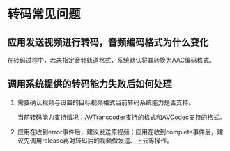 # 转码常见问题
<!--Kit: Media Kit-->
<!--Subsystem: Multimedia-->
<!--Owner: @wang-haizhou6-->
<!--Designer: @HmQQQ-->
<!--Tester: @xchaosioda-->
<!--Adviser: @zengyawen-->

## 应用发送视频进行转码，音频编码格式为什么变化

在转码过程中，若未指定音频轨道格式，系统默认将其转换为AAC编码格式。

<!--RP2--><!--RP2End-->

## 调用系统提供的转码能力失败后如何处理

1. 需要确认视频与设置的目标视频格式当前转码系统能力是否支持。

   当前转码能力支持情况：[AVTranscoder支持的格式](media-kit-intro.md#avtranscoder)和[AVCodec支持的格式](../avcodec/avcodec-support-formats.md)。<!--RP1--><!--RP1End-->

2. 应用在收到error事件后，建议发送原视频；应用在收到complete事件后，建议先调用release再对转码后的视频做发送、上云等操作。
